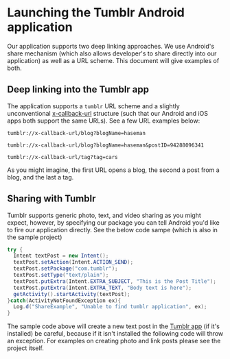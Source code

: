 # Launching the Tumblr Android application

Our application supports two deep linking approaches.  We use Android's share mechanism (which also allows developer's to share directly into our application) as well as a URL scheme.  This document will give examples of both.

## Deep linking into the Tumblr app

The application supports a `tumblr` URL scheme and a slightly unconventional [x-callback-url](http://x-callback-url.com) structure (such that our Android and iOS apps both support the same URLs).  See a few URL examples below:

```
tumblr://x-callback-url/blog?blogName=haseman

tumblr://x-callback-url/blog?blogName=haseman&postID=94288096341

tumblr://x-callback-url/tag?tag=cars
```

As you might imagine, the first URL opens a blog, the second a post from a blog, and the last a tag.

## Sharing with Tumblr

Tumblr supports generic photo, text, and video sharing as you might expect, however, by specifying our package you can tell Android you'd like to fire our application directly.  See the below code sampe (which is also in the sample project)

```java
try {
  Intent textPost = new Intent();
  textPost.setAction(Intent.ACTION_SEND);
  textPost.setPackage("com.tumblr");
  textPost.setType("text/plain");
  textPost.putExtra(Intent.EXTRA_SUBJECT, "This is the Post Title");
  textPost.putExtra(Intent.EXTRA_TEXT, "Body text is here");
  getActivity().startActivity(textPost);
}catch(ActivityNotFoundException ex){
  Log.d("ShareExample", "Unable to find tumblr application", ex);
}
```

The sample code above will create a new text post in the [Tumblr app](https://play.google.com/store/apps/details?id=com.tumblr&hl=en) (if it's installed) be careful, because if it isn't installed the following code will throw an exception.  For examples on creating photo and link posts please see the project itself.
